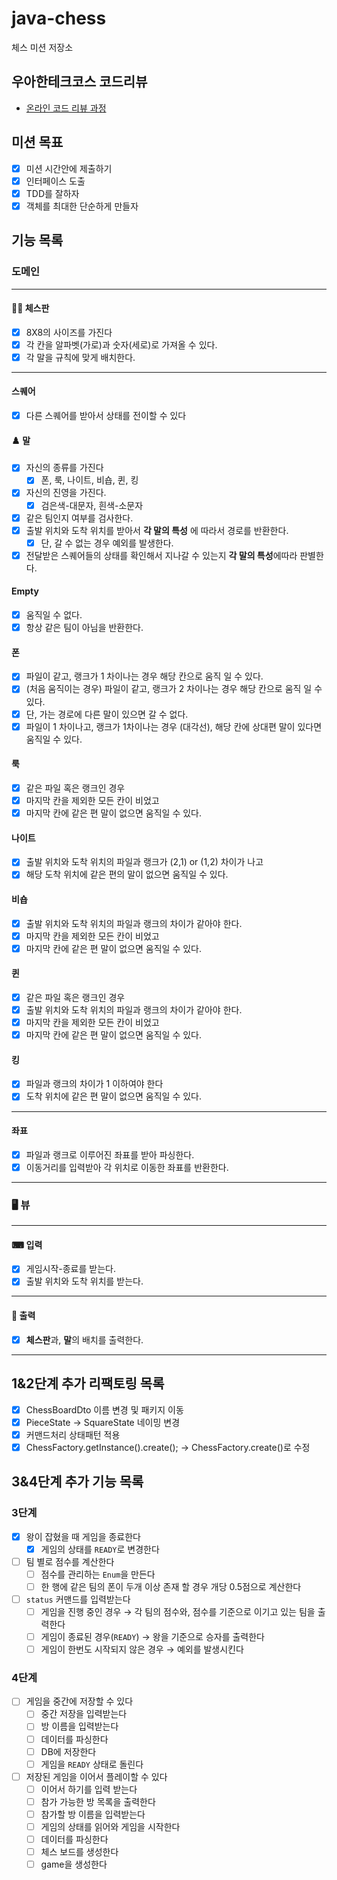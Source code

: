 # java-chess

체스 미션 저장소

## 우아한테크코스 코드리뷰

- [온라인 코드 리뷰 과정](https://github.com/woowacourse/woowacourse-docs/blob/master/maincourse/README.md)

## 미션 목표

- [x] 미션 시간안에 제출하기
- [x] 인터페이스 도출
- [x] TDD를 잘하자
- [x] 객체를 최대한 단순하게 만들자

## 기능 목록

### 도메인

---

#### 🏄‍♀️ 체스판

- [x] 8X8의 사이즈를 가진다
- [x] 각 칸을 알파벳(가로)과 숫자(세로)로 가져올 수 있다.
- [x] 각 말을 규칙에 맞게 배치한다.

---

#### 스퀘어

- [x] 다른 스퀘어를 받아서 상태를 전이할 수 있다

#### ♟️ 말

- [x] 자신의 종류를 가진다
    - [x] 폰, 룩, 나이트, 비숍, 퀸, 킹
- [x] 자신의 진영을 가진다.
    - [x] 검은색-대문자, 흰색-소문자
- [x] 같은 팀인지 여부를 검사한다.
- [x] 출발 위치와 도착 위치를 받아서 **각 말의 특성** 에 따라서 경로를 반환한다.
    - [x] 단, 갈 수 없는 경우 예외를 발생한다.
- [x] 전달받은 스퀘어들의 상태를 확인해서 지나갈 수 있는지 **각 말의 특성**에따라 판별한다.

#### Empty

- [x] 움직일 수 없다.
- [x] 항상 같은 팀이 아님을 반환한다.

#### ️폰

- [x] 파일이 같고, 랭크가 1 차이나는 경우 해당 칸으로 움직 일 수 있다.
- [x] (처음 움직이는 경우) 파일이 같고, 랭크가 2 차이나는 경우 해당 칸으로 움직 일 수 있다.
- [x] 단, 가는 경로에 다른 말이 있으면 갈 수 없다.
- [x] 파일이 1 차이나고, 랭크가 1차이나는 경우 (대각선), 해당 칸에 상대편 말이 있다면 움직일 수 있다.

#### 룩

- [x] 같은 파일 혹은 랭크인 경우
- [x] 마지막 칸을 제외한 모든 칸이 비었고
- [x] 마지막 칸에 같은 편 말이 없으면 움직일 수 있다.

#### 나이트

- [x] 출발 위치와 도착 위치의 파일과 랭크가 (2,1) or (1,2) 차이가 나고
- [x] 해당 도착 위치에 같은 편의 말이 없으면 움직일 수 있다.

#### 비숍

- [x] 출발 위치와 도착 위치의 파일과 랭크의 차이가 같아야 한다.
- [x] 마지막 칸을 제외한 모든 칸이 비었고
- [x] 마지막 칸에 같은 편 말이 없으면 움직일 수 있다.

#### 퀸

- [x] 같은 파일 혹은 랭크인 경우
- [x] 출발 위치와 도착 위치의 파일과 랭크의 차이가 같아야 한다.
- [x] 마지막 칸을 제외한 모든 칸이 비었고
- [x] 마지막 칸에 같은 편 말이 없으면 움직일 수 있다.

#### 킹

- [x] 파일과 랭크의 차이가 1 이하여야 한다
- [x] 도착 위치에 같은 편 말이 없으면 움직일 수 있다.

---

#### 좌표

- [x] 파일과 랭크로 이루어진 좌표를 받아 파싱한다.
- [x] 이동거리를 입력받아 각 위치로 이동한 좌표를 반환한다.

---

### 🖥 뷰

---

#### ⌨ 입력

- [x] 게임시작-종료를 받는다.
- [x] 출발 위치와 도착 위치를 받는다.

---

#### 👀️ 출력

- [x] **체스판**과, **말**의 배치를 출력한다.

---

## 1&2단계 추가 리팩토링 목록

- [x]  ChessBoardDto 이름 변경 및 패키지 이동
- [x]  PieceState → SquareState 네이밍 변경
- [x]  커맨드처리 상태패턴 적용
- [x]  ChessFactory.getInstance().create(); → ChessFactory.create()로 수정

## 3&4단계 추가 기능 목록

### 3단계
 
- [x]  왕이 잡혔을 때 게임을 종료한다
    - [x]  게임의 상태를 `READY`로 변경한다
- [ ]  팀 별로 점수를 계산한다
    - [ ]  점수를 관리하는 `Enum`을 만든다
    - [ ]  한 행에 같은 팀의 폰이 두개 이상 존재 할 경우 개당 0.5점으로 계산한다
- [ ]  `status` 커맨드를 입력받는다
    - [ ]  게임을 진행 중인 경우
      → 각 팀의 점수와, 점수를 기준으로 이기고 있는 팀을 출력한다
    - [ ]  게임이 종료된 경우(`READY`)
      → 왕을 기준으로 승자를 출력한다
    - [ ]  게임이 한번도 시작되지 않은 경우 → 예외를 발생시킨다

### 4단계

- [ ]  게임을 중간에 저장할 수 있다
    - [ ]  중간 저장을 입력받는다
    - [ ]  방 이름을 입력받는다
    - [ ]  데이터를 파싱한다
    - [ ]  DB에 저장한다
    - [ ]  게임을 `READY` 상태로 돌린다
- [ ]  저장된 게임을 이어서 플레이할 수 있다
    - [ ]  이어서 하기를 입력 받는다
    - [ ]  참가 가능한 방 목록을 출력한다
    - [ ]  참가할 방 이름을 입력받는다
    - [ ]  게임의 상태를 읽어와 게임을 시작한다
    - [ ]  데이터를 파싱한다
    - [ ]  체스 보드를 생성한다
    - [ ]  game을 생성한다
